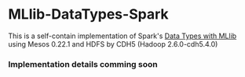 # MLlib-DataTypes-Spark
This is a self-contain implementation of Spark's [Data Types with MLlib](https://spark.apache.org/docs/latest/mllib-data-types.html) using Mesos 0.22.1 and HDFS by CDH5 (Hadoop 2.6.0-cdh5.4.0)

### Implementation details comming soon
